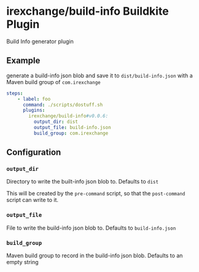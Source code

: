 # irexchange/build-info Buildkite Plugin
Build Info generator plugin 

## Example

generate a build-info json blob and save it to `dist/build-info.json` with a Maven build group of `com.irexchange`

```yaml
steps:
    - label: foo
      command: ./scripts/dostuff.sh
      plugins:
        irexchange/build-info#v0.0.6:
          output_dir: dist
          output_file: build-info.json
          build_group: com.irexchange
```
## Configuration
### `output_dir`
Directory to write the built-info json blob to. Defaults to `dist`

This will be created by the `pre-command` script, so that the `post-command` script can write to it. 

### `output_file` 
File to write the build-info json blob to. Defaults to `build-info.json`

### `build_group`
Maven build group to record in the build-info json blob. Defaults to an empty string

